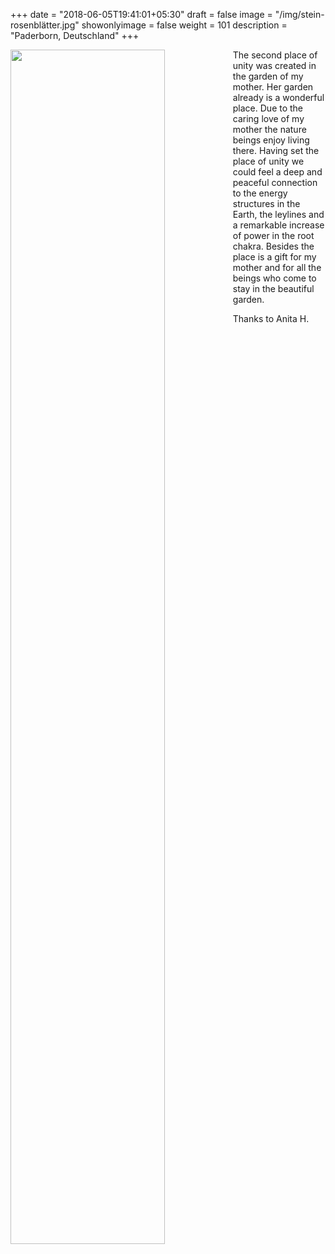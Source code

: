 +++
date = "2018-06-05T19:41:01+05:30"
draft = false
image = "/img/stein-rosenblätter.jpg"
showonlyimage = false
weight = 101
description = "Paderborn, Deutschland"
+++

<img src="/img/stein-rosenblätter.jpg" width=70% id="bildImText" align="left"/>

The second place of unity was created in the garden of my mother. Her garden already is a wonderful place. Due to the caring love of my mother the nature beings enjoy living there. Having set the place of unity we could feel a deep and peaceful connection to the energy structures in the Earth, the leylines and a remarkable increase of power in the root chakra. Besides the place is a gift for my mother and for all the beings who come to stay in the beautiful garden.

Thanks to Anita H.
